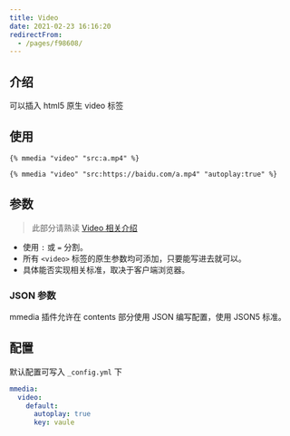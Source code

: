 ```yaml
---
title: Video
date: 2021-02-23 16:16:20
redirectFrom:
  - /pages/f98608/
---
```


## 介绍

可以插入 html5 原生 video 标签

## 使用

```twig
{% mmedia "video" "src:a.mp4" %}
```

```twig
{% mmedia "video" "src:https://baidu.com/a.mp4" "autoplay:true" %}
```

## 参数

> 此部分请熟读 [Video 相关介绍](https://www.w3.org/TR/2014/REC-html5-20141028/embedded-content-0.html#the-video-element)

- 使用 `:` 或 `=` 分割。
- 所有 `<video>` 标签的原生参数均可添加，只要能写进去就可以。
- 具体能否实现相关标准，取决于客户端浏览器。

### JSON 参数

mmedia 插件允许在 contents 部分使用 JSON 编写配置，使用 JSON5 标准。

## 配置

默认配置可写入 `_config.yml` 下

```yaml
mmedia:
  video:
    default:
      autoplay: true
      key: vaule
```
